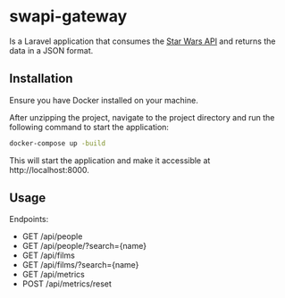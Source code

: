 # swapi-gateway

Is a Laravel application that consumes the [Star Wars API](https://swapi.dev/documentation) and returns the data in a JSON format.

## Installation

Ensure you have Docker installed on your machine.

After unzipping the project, navigate to the project directory and run the following command to start the application:

```bash
docker-compose up -build
```

This will start the application and make it accessible at http://localhost:8000.

## Usage

Endpoints:

-   GET /api/people
-   GET /api/people/?search={name}
-   GET /api/films
-   GET /api/films/?search={name}
-   GET /api/metrics
-   POST /api/metrics/reset
